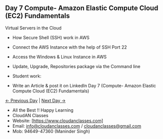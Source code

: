 ## Day 7 Compute- Amazon Elastic Compute Cloud (EC2) Fundamentals
Virtual Servers in the Cloud


- How Secure Shell (SSH) work in AWS
- Connect the AWS Instance with the help of SSH Port 22
- Access the Windows & Linux Instance in AWS
- Update, Upgrade, Repositories package via the Command line

- Student work:
- Write an Article & post it on LinkedIn Day 7 (Compute- Amazon Elastic Compute Cloud (EC2) Fundamentals)

[← Previous Day](../Day06/README.md) | [Next Day →](../Day08/README.md)

- All the Best !! Happy Learning
- CloudAN Classes
- Website: [https://www.cloudanclasses.com]
- Email: info@cloudanclasses.com / cloudanclasses@gmail.com
- Mob: 94649-47360 (Maninder Singh)
